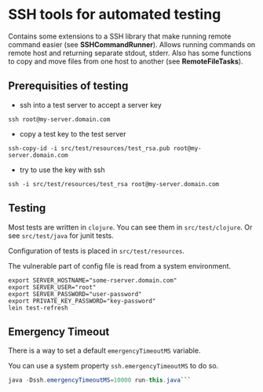 # SSH tools for automated testing

Contains some extensions to a SSH library that make running remote command easier (see **SSHCommandRunner**). 
Allows running commands on remote host and returning separate stdout, stderr.  Also has some functions to copy and move files
from one host to another (see **RemoteFileTasks**).

## Prerequisities of testing
   - ssh into a test server to accept a server key
   ```shell
   ssh root@my-server.domain.com
   ```
   - copy a test key to the test server
   ```shell
   ssh-copy-id -i src/test/resources/test_rsa.pub root@my-server.domain.com
   ```
   - try to use the key with ssh
   ```shell
   ssh -i src/test/resources/test_rsa root@my-server.domain.com
   ```
   
## Testing

Most tests are written in `clojure`. You can see them in `src/test/clojure`. Or see `src/test/java` for junit tests.

Configuration of tests is placed in `src/test/resources`.

The vulnerable part of config file is read from a system environment.

```shell
export SERVER_HOSTNAME="some-rserver.domain.com"
export SERVER_USER="root"
export SERVER_PASSWORD="user-password"
export PRIVATE_KEY_PASSWORD="key-password"
lein test-refresh
```

## Emergency Timeout

There is a way to set a default `emergencyTimeoutMS` variable.

You can use a system property `ssh.emergencyTimeoutMS` to do so.

```java
java -Dssh.emergencyTimeoutMS=10000 run-this.java```
